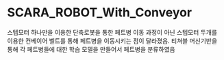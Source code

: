 # SCARA_ROBOT_With_Conveyor
스텝모터 하나만을 이용한 단축로봇을 통한 페트병 이동 과정이 아닌
스텝모터 두개를 이용한 컨베이어 벨트를 통해 페트병을 이동시키는 점이 달라졌음.
티쳐블 머신기반을 통해 각 페트병들에 대한 학습 모델을 만들어서 페트병을 분류하였음
